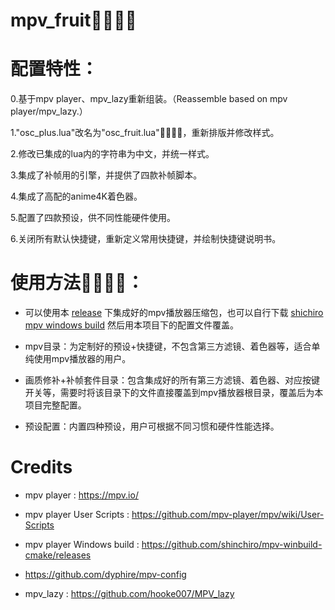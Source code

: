 # mpv_fruit🍉🍌🍓🍎

# 配置特性：

0.基于mpv player、mpv_lazy重新组装。（Reassemble based on mpv player/mpv_lazy.）

1."osc_plus.lua"改名为"osc_fruit.lua"🍉🍌🍓🍎，重新排版并修改样式。

2.修改已集成的lua内的字符串为中文，并统一样式。

3.集成了补帧用的引擎，并提供了四款补帧脚本。

4.集成了高配的anime4K着色器。

5.配置了四款预设，供不同性能硬件使用。

6.关闭所有默认快捷键，重新定义常用快捷键，并绘制快捷键说明书。

# 使用方法🍉🍌🍓🍎：

* 可以使用本 [release](https://github.com/redomCL/mpv_fruit/releases) 下集成好的mpv播放器压缩包，也可以自行下载 [shichiro mpv windows build](https://github.com/shinchiro/mpv-winbuild-cmake/releases) 然后用本项目下的配置文件覆盖。

* mpv目录：为定制好的预设+快捷键，不包含第三方滤镜、着色器等，适合单纯使用mpv播放器的用户。
  
* 画质修补+补帧套件目录：包含集成好的所有第三方滤镜、着色器、对应按键开关等，需要时将该目录下的文件直接覆盖到mpv播放器根目录，覆盖后为本项目完整配置。

* 预设配置：内置四种预设，用户可根据不同习惯和硬件性能选择。

# Credits

* mpv player : https://mpv.io/

* mpv player User Scripts : https://github.com/mpv-player/mpv/wiki/User-Scripts

* mpv player Windows build : https://github.com/shinchiro/mpv-winbuild-cmake/releases

* https://github.com/dyphire/mpv-config

* mpv_lazy : https://github.com/hooke007/MPV_lazy
